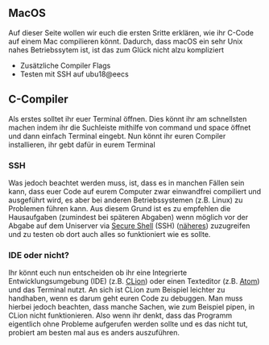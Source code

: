 ## MacOS
Auf dieser Seite wollen wir euch die ersten Sritte erklären, wie ihr C-Code auf einem Mac compilieren könnt. Dadurch, dass macOS ein sehr Unix nahes Betriebssytem ist, ist das zum Glück nicht alzu kompliziert
* Zusätzliche Compiler Flags
* Testen mit SSH auf ubu18@eecs

## C-Compiler
Als erstes solltet ihr euer Terminal öffnen. Dies könnt ihr am schnellsten machen indem ihr die Suchleiste mithilfe von command und space öffnet und dann einfach Terminal eingebt.
Nun könnt ihr euren Compiler installieren, ihr gebt dafür in eurem Terminal
### SSH
Was jedoch beachtet werden muss, ist, dass es in manchen Fällen sein kann, dass euer Code auf eurem Computer zwar einwandfrei compiliert und ausgeführt wird, es aber bei anderen Betriebssystemen (z.B. Linux) zu Problemen führen kann. Aus diesem Grund ist es zu empfehlen die Hausaufgaben (zumindest bei späteren Abgaben) wenn möglich vor der Abgabe auf dem Uniserver via [Secure Shell](https://www.campusmanagement.tu-berlin.de/menue/dienste/daten_server/andrew_file_system/anleitungen_und_hinweise/zugriff_via_ssh_zugang/) (SSH) ([näheres](https://wiki.freitagsrunde.org/SSH)) zuzugreifen und zu testen ob dort auch alles so funktioniert wie es sollte.
### IDE oder nicht?
Ihr könnt euch nun entscheiden ob ihr eine Integrierte Entwicklungsumgebung (IDE) (z.B. [CLion](https://www.jetbrains.com/de-de/clion/)) oder einen Texteditor (z.B. [Atom](https://atom.io)) und das Terminal nutzt. An sich ist CLion zum Beispiel leichter zu handhaben, wenn es darum geht euren Code zu debuggen. Man muss hierbei jedoch beachten, dass manche Sachen, wie zum Beispiel pipen, in CLion nicht funktionieren. Also wenn ihr denkt, dass das Programm eigentlich ohne Probleme aufgerufen werden sollte und es das nicht tut, probiert am besten mal aus es anders auszuführen.
